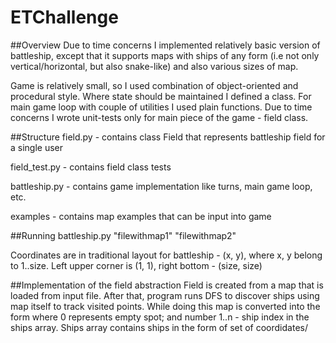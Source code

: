 # ETChallenge
##Overview
Due to time concerns I implemented relatively basic version of battleship, except that
it supports maps with ships of any form (i.e not only vertical/horizontal, but also snake-like)
and also various sizes of map.

Game is relatively small, so I used combination of object-oriented and procedural style. Where state should be maintained
I defined a class. For main game loop with couple of utilities I used plain functions.
Due to time concerns I wrote unit-tests only for main piece of the game - field class.

##Structure
field.py - contains class Field that represents battleship field for a single user

field_test.py - contains field class tests

battleship.py - contains game implementation like turns, main game loop, etc.

examples - contains map examples that can be input into game

##Running
battleship.py "filewithmap1" "filewithmap2"

Coordinates are in traditional layout for battleship - (x, y), where x, y belong to 1..size. Left upper corner is (1, 1),
right bottom - (size, size)
 

##Implementation of the field abstraction
Field is created from a map that is loaded from input file. After that, program runs DFS to discover ships
using map itself to track visited points. While doing this map is converted into the form
where 0 represents empty spot; and number 1..n - ship index in the ships array. Ships array contains ships in the form of 
set of coordidates/
